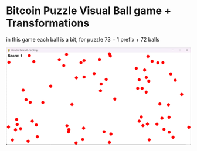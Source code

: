 # Bitcoin Puzzle Visual Ball game + Transformations

in this game each ball is a bit, for puzzle 73 = 1 prefix + 72 balls

<img src="https://raw.githubusercontent.com/puzzleman22/Bitcoin-Puzzle-Visual-ball-game/refs/heads/main/4krH0s.png" />

